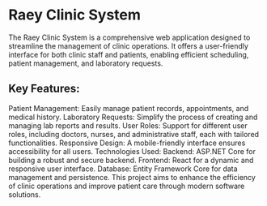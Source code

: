 # Raey Clinic System
The Raey Clinic System is a comprehensive web application designed to streamline the management of clinic operations. It offers a user-friendly interface for both clinic staff and patients, enabling efficient scheduling, patient management, and laboratory requests.

## Key Features:
Patient Management: Easily manage patient records, appointments, and medical history.
Laboratory Requests: Simplify the process of creating and managing lab reports and results.
User Roles: Support for different user roles, including doctors, nurses, and administrative staff, each with tailored functionalities.
Responsive Design: A mobile-friendly interface ensures accessibility for all users.
Technologies Used:
Backend: ASP.NET Core for building a robust and secure backend.
Frontend: React for a dynamic and responsive user interface.
Database: Entity Framework Core for data management and persistence.
This project aims to enhance the efficiency of clinic operations and improve patient care through modern software solutions.
